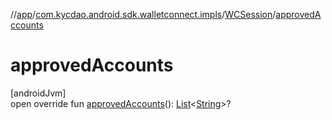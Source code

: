 //[app](../../../index.md)/[com.kycdao.android.sdk.walletconnect.impls](../index.md)/[WCSession](index.md)/[approvedAccounts](approved-accounts.md)

# approvedAccounts

[androidJvm]\
open override fun [approvedAccounts](approved-accounts.md)(): [List](https://kotlinlang.org/api/latest/jvm/stdlib/kotlin.collections/-list/index.html)&lt;[String](https://kotlinlang.org/api/latest/jvm/stdlib/kotlin/-string/index.html)&gt;?
